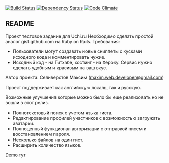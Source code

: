 [![Build Status](https://travis-ci.org/seliverstov-maxim/uchi-ru-rails.svg?branch=master)](https://travis-ci.org/seliverstov-maxim/uchi-ru-rails)
[![Dependency Status](https://gemnasium.com/seliverstov-maxim/uchi-ru-rails.svg)](https://gemnasium.com/seliverstov-maxim/uchi-ru-rails)
[![Code Climate](https://codeclimate.com/github/seliverstov-maxim/uchi-ru-rails/badges/gpa.svg)](https://codeclimate.com/github/seliverstov-maxim/uchi-ru-rails)

## README

Проект тестовое задание для Uchi.ru
Необходимо сделать простой аналог gist.github.com на Ruby on Rails.
Требования:
- Пользователи могут создавать новые сниппеты с кусками исходного кода и комментировать чужие.
- Исходный код - на Гитхабе, хостинг - на Хероку.
Сервис нужно сделать удобным и красивым на ваш вкус.

Автор проекта: Селиверстов Максим (maxim.web.developer@gmail.com)

Проект поддерживает как английскую локаль, так и русскую.

Возможные улучшения которые можно было бы еще реализовать но не вошли в этот релиз.

- Полнотекстовый поиск с учетом языка гиста.
- Редактирование профилей участников с возможностью загружать аватарки.
- Полноценный функционал авторизации с отправкой писем и восстановлением пароля.
- Несколько файлов на один гист.
- Расширить количество языков.

[Demo тут](https://uchi-ru.herokuapp.com)
